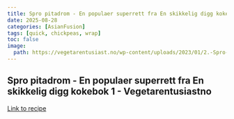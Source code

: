 ```yaml
---
title: Spro pitadrom - En populaer superrett fra En skikkelig digg kokebok 1 - Vegetarentusiastno
date: 2025-08-28
categories: [AsianFusion]
tags: [quick, chickpeas, wrap]
toc: false
image:
  path: https://vegetarentusiast.no/wp-content/uploads/2023/01/2.-Spro-pitadrom-AA-Beste_-Hanne-Lene-Dahlgren-En-skikkelig-digg-kokebok-Foto-Line-Dammen.jpg
---
```


## Spro pitadrom - En populaer superrett fra En skikkelig digg kokebok 1 - Vegetarentusiastno



[Link to recipe](https://vegetarentusiast.no/spropitadrom/)

  